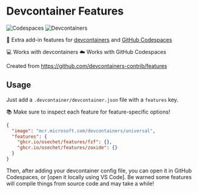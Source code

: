 # Devcontainer Features

![Codespaces](https://img.shields.io/static/v1?style=for-the-badge&message=Codespaces&color=181717&logo=GitHub&logoColor=FFFFFF&label=)
![Devcontainers](https://img.shields.io/static/v1?style=for-the-badge&message=Devcontainers&color=2496ED&logo=Docker&logoColor=FFFFFF&label=)

🐳 Extra add-in features for
[devcontainers](https://code.visualstudio.com/docs/devcontainers/containers) and
[GitHub Codespaces](https://github.com/features/codespaces)

💻 Works with devcontainers
☁️ Works with GitHub Codespaces

Created from <https://github.com/devcontainers-contrib/features>

## Usage

Just add a `.devcontainer/devcontainer.json` file with a `features` key. 

📚 Make sure to inspect each feature for feature-specific options!

```json
{
  "image": "mcr.microsoft.com/devcontainers/universal",
  "features": {
    "ghcr.io/osechet/features/fzf": {},
    "ghcr.io/osechet/features/zoxide": {}
  }
}
```

Then, after adding your devcontainer config file, you can open it in GitHub Codespaces, 
or [open it locally using VS Code]. Be warned some features will compile things from source code and may take a while!
